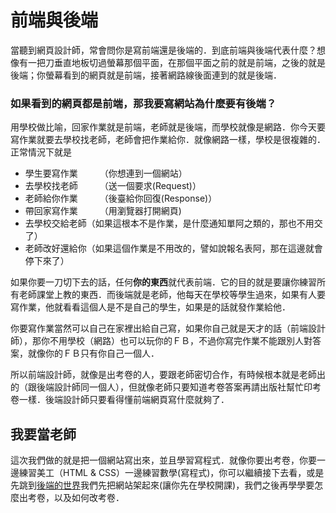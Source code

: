 
# 前端與後端


當聽到網頁設計師，常會問你是寫前端還是後端的．到底前端與後端代表什麼？想像有一把刀垂直地板切過螢幕那個平面，在那個平面之前的就是前端，之後的就是後端；你螢幕看到的網頁就是前端，接著網路線後面連到的就是後端．


### 如果看到的網頁都是前端，那我要寫網站為什麼要有後端？
用學校做比喻，回家作業就是前端，老師就是後端，而學校就像是網路．你今天要寫作業就要去學校找老師，老師會把作業給你．就像網路一樣，學校是很複雜的．
正常情況下就是
* 學生要寫作業　　　（你想連到一個網站）
* 去學校找老師　　　（送一個要求(Request)）
* 老師給你作業　　　（後臺給你回復(Response)）
* 帶回家寫作業　　　（用瀏覽器打開網頁)
* 去學校交給老師（如果這根本不是作業，是什麼通知單阿之類的，那也不用交了）
* 老師改好還給你（如果這個作業是不用改的，譬如說報名表阿，那在這邊就會停下來了）


如果你要一刀切下去的話，任何**你的東西**就代表前端．它的目的就是要讓你練習所有老師課堂上教的東西．而後端就是老師，他每天在學校等學生過來，如果有人要寫作業，他就看看這個人是不是自己的學生，如果是的話就發作業給他．

你要寫作業當然可以自己在家裡出給自己寫，如果你自己就是天才的話（前端設計師），那你不用學校（網路）也可以玩你的ＦＢ，不過你寫完作業不能跟別人對答案，就像你的ＦＢ只有你自己一個人．

所以前端設計師，就像是出考卷的人，要跟老師密切合作，有時候根本就是老師出的（跟後端設計師同一個人），但就像老師只要知道考卷答案再請出版社幫忙印考卷一樣．後端設計師只要看得懂前端網頁寫什麼就夠了．


## 我要當老師


這次我們做的就是把一個網站寫出來，並且學習寫程式．就像你要出考卷，你要一邊練習美工（HTML & CSS）一邊練習數學(寫程式)，你可以繼續接下去看，或是先跳到[後端的世界](BACK_END/intro_to_backend.md)我們先把網站架起來(讓你先在學校開課)，我們之後再學學要怎麼出考卷，以及如何改考卷．
